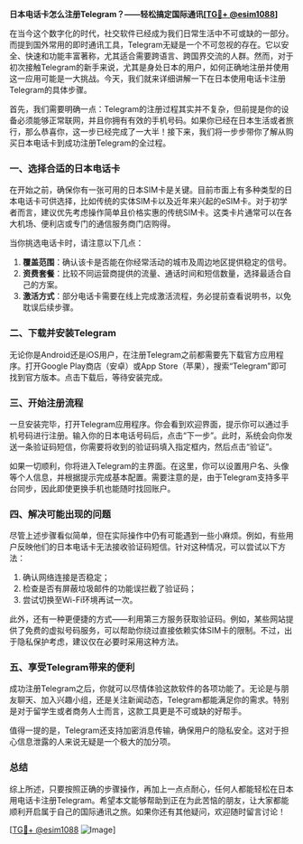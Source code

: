 **日本电话卡怎么注册Telegram？——轻松搞定国际通讯[[TG💪+ @esim1088](https://t.me/s/esim1088)]**

在当今这个数字化的时代，社交软件已经成为我们日常生活中不可或缺的一部分。而提到国外常用的即时通讯工具，Telegram无疑是一个不可忽视的存在。它以安全、快速和功能丰富著称，尤其适合需要跨语言、跨国界交流的人群。然而，对于初次接触Telegram的新手来说，尤其是身处日本的用户，如何正确地注册并使用这一应用可能是一大挑战。今天，我们就来详细讲解一下在日本使用电话卡注册Telegram的具体步骤。

首先，我们需要明确一点：Telegram的注册过程其实并不复杂，但前提是你的设备必须能够正常联网，并且你拥有有效的手机号码。如果你已经在日本生活或者旅行，那么恭喜你，这一步已经完成了一大半！接下来，我们将一步步带你了解从购买日本电话卡到成功注册Telegram的全过程。

### **一、选择合适的日本电话卡**
在开始之前，确保你有一张可用的日本SIM卡是关键。目前市面上有多种类型的日本电话卡可供选择，比如传统的实体SIM卡以及近年来兴起的eSIM卡。对于初学者而言，建议优先考虑操作简单且价格实惠的传统SIM卡。这类卡片通常可以在各大机场、便利店或专门的通信服务商门店购得。

当你挑选电话卡时，请注意以下几点：
1. **覆盖范围**：确认该卡是否能在你经常活动的城市及周边地区提供稳定的信号。
2. **资费套餐**：比较不同运营商提供的流量、通话时间和短信数量，选择最适合自己的方案。
3. **激活方式**：部分电话卡需要在线上完成激活流程，务必提前查看说明书，以免耽误后续步骤。

### **二、下载并安装Telegram**
无论你是Android还是iOS用户，在注册Telegram之前都需要先下载官方应用程序。打开Google Play商店（安卓）或App Store（苹果），搜索“Telegram”即可找到官方版本。点击下载后，等待安装完成。

### **三、开始注册流程**
一旦安装完毕，打开Telegram应用程序。你会看到欢迎界面，提示你可以通过手机号码进行注册。输入你的日本电话号码后，点击“下一步”。此时，系统会向你发送一条验证码短信，你需要将收到的验证码填入指定框内，然后点击“验证”。

如果一切顺利，你将进入Telegram的主界面。在这里，你可以设置用户名、头像等个人信息，并根据提示完成基本配置。需要注意的是，由于Telegram支持多平台同步，因此即使更换手机也能随时找回账户。

### **四、解决可能出现的问题**
尽管上述步骤看似简单，但在实际操作中仍有可能遇到一些小麻烦。例如，有些用户反映他们的日本电话卡无法接收验证码短信。针对这种情况，可以尝试以下方法：
1. 确认网络连接是否稳定；
2. 检查是否有屏蔽垃圾邮件的功能误拦截了验证码；
3. 尝试切换至Wi-Fi环境再试一次。

此外，还有一种更便捷的方式——利用第三方服务获取验证码。例如，某些网站提供了免费的虚拟号码服务，可以帮助你绕过直接依赖实体SIM卡的限制。不过，出于隐私保护考虑，建议仅在必要时采用这种方法。

### **五、享受Telegram带来的便利**
成功注册Telegram之后，你就可以尽情体验这款软件的各项功能了。无论是与朋友聊天、加入兴趣小组，还是关注新闻动态，Telegram都能满足你的需求。特别是对于留学生或者商务人士而言，这款工具更是不可或缺的好帮手。

值得一提的是，Telegram还支持加密消息传输，确保用户的隐私安全。这对于担心信息泄露的人来说无疑是一个极大的加分项。

### **总结**
综上所述，只要按照正确的步骤操作，再加上一点点耐心，任何人都能轻松在日本用电话卡注册Telegram。希望本文能够帮助到正在为此苦恼的朋友，让大家都能顺利开启属于自己的国际通讯之旅。如果你还有其他疑问，欢迎随时留言讨论！

[[TG💪+ @esim1088](https://t.me/s/esim1088) ![Image](https://i.postimg.cc/4NQfJmqS/Snipaste-2025-05-13-00-14-12.png)]